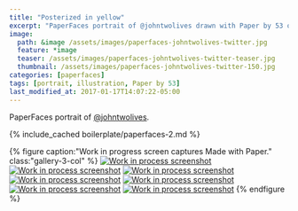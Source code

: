 ```yaml
---
title: "Posterized in yellow"
excerpt: "PaperFaces portrait of @johntwolives drawn with Paper by 53 on an iPad."
image: 
  path: &image /assets/images/paperfaces-johntwolives-twitter.jpg 
  feature: *image
  teaser: /assets/images/paperfaces-johntwolives-twitter-teaser.jpg
  thumbnail: /assets/images/paperfaces-johntwolives-twitter-150.jpg
categories: [paperfaces]
tags: [portrait, illustration, Paper by 53]
last_modified_at: 2017-01-17T14:07:22-05:00
---
```


PaperFaces portrait of [@johntwolives](https://twitter.com/johntwolives).

{% include_cached boilerplate/paperfaces-2.md %}

{% figure caption:"Work in progress screen captures Made with Paper." class:"gallery-3-col" %}
[![Work in process screenshot](/assets/images/paperfaces-johntwolives-process-1-600.jpg)](/assets/images/paperfaces-johntwolives-process-1-lg.jpg)
[![Work in process screenshot](/assets/images/paperfaces-johntwolives-process-2-600.jpg)](/assets/images/paperfaces-johntwolives-process-2-lg.jpg)
[![Work in process screenshot](/assets/images/paperfaces-johntwolives-process-3-600.jpg)](/assets/images/paperfaces-johntwolives-process-3-lg.jpg)
[![Work in process screenshot](/assets/images/paperfaces-johntwolives-process-4-600.jpg)](/assets/images/paperfaces-johntwolives-process-4-lg.jpg)
[![Work in process screenshot](/assets/images/paperfaces-johntwolives-process-5-600.jpg)](/assets/images/paperfaces-johntwolives-process-5-lg.jpg)
[![Work in process screenshot](/assets/images/paperfaces-johntwolives-process-6-600.jpg)](/assets/images/paperfaces-johntwolives-process-6-lg.jpg)
[![Work in process screenshot](/assets/images/paperfaces-johntwolives-process-7-600.jpg)](/assets/images/paperfaces-johntwolives-process-7-lg.jpg)
{% endfigure %}
